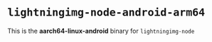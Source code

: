 # `lightningimg-node-android-arm64`

This is the **aarch64-linux-android** binary for `lightningimg-node`
